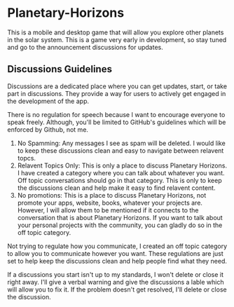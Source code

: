 # Planetary-Horizons
This is a mobile and desktop game that will allow you explore other planets in the solar system. This is a game very early in development, so stay tuned and go to the announcement discussions for updates.

<h2>Discussions Guidelines</h2>
<p>Discussions are a dedicated place where you can get updates, start, or take part in discussions. They provide a way for users to actively get engaged in the development of the app.</p>
<p>There is no regulation for speech because I want to encourage everyone to speak freely. Although, you'll be limited to GitHub's guidelines which will be enforced by Github, not me.</p>
<ol>
  <li>No Spamming: Any messages I see as spam will be deleted. I would like to keep these discussions clean and easy to navigate between relavent topcs.</li>
  <li>Relavent Topics Only: This is only a place to discuss Planetary Horizons. I have created a category where you can talk about whatever you want. Off topic conversations should go in that category. This is only to keep the discussions clean and help make it easy to find relavent content.</li>
  <li>No promotions: This is a place to discuss Planetary Horizons, not promote your apps, website, books, whatever your projects are. However, I will allow them to be mentioned if it connects to the conversation that is about Planetary Horizons. If you want to talk about your personal projects with the community, you can gladly do so in the off topic category.</li>
</ol>

<p>Not trying to regulate how you communicate, I created an off topic category to allow you to communicate however you want. These regulations are just set to help keep the discussions clean and help people find what they need.</p>
<p>If a discussions you start isn't up to my standards, I won't delete or close it right away. I'll give a verbal warning and give the discussions a lable which will allow you to fix it. If the problem doesn't get resolved, I'll delete or close the discussion.</p>
